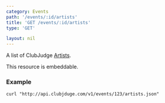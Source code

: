 ```yaml
---
category: Events
path: '/events/:id/artists'
title: 'GET /events/:id/artists'
type: 'GET'

layout: nil
---
```


A list of ClubJudge [Artists](#/artist-model).

This resource is embeddable.

### Example

```
curl "http://api.clubjduge.com/v1/events/123/artists.json"
```





